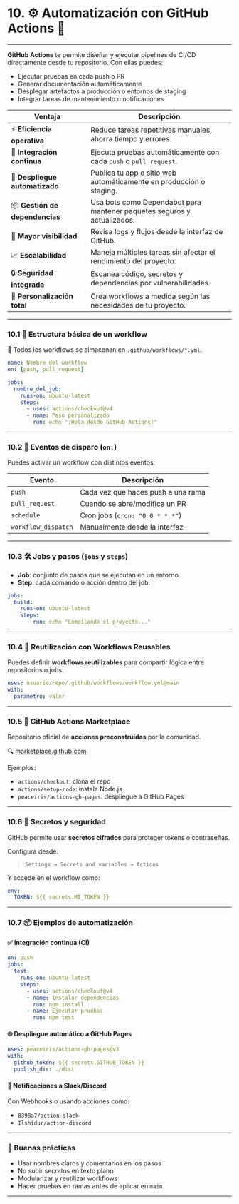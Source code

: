 # 10. ⚙️ Automatización con GitHub Actions 🤖
---

**GitHub Actions** te permite diseñar y ejecutar pipelines de CI/CD directamente desde tu repositorio. Con ellas puedes:

- Ejecutar pruebas en cada push o PR  
- Generar documentación automáticamente  
- Desplegar artefactos a producción o entornos de staging  
- Integrar tareas de mantenimiento o notificaciones
  
| Ventaja                        | Descripción                                                             |
| ------------------------------ | ----------------------------------------------------------------------- |
| ⚡ **Eficiencia operativa**     | Reduce tareas repetitivas manuales, ahorra tiempo y errores.            |
| 🧪 **Integración continua**    | Ejecuta pruebas automáticamente con cada `push` o `pull request`.       |
| 🚀 **Despliegue automatizado** | Publica tu app o sitio web automáticamente en producción o staging.     |
| 📦 **Gestión de dependencias** | Usa bots como Dependabot para mantener paquetes seguros y actualizados. |
| 👀 **Mayor visibilidad**       | Revisa logs y flujos desde la interfaz de GitHub.                       |
| 📈 **Escalabilidad**           | Maneja múltiples tareas sin afectar el rendimiento del proyecto.        |
| 🔒 **Seguridad integrada**     | Escanea código, secretos y dependencias por vulnerabilidades.           |
| 🧰 **Personalización total**   | Crea workflows a medida según las necesidades de tu proyecto.           |

---
### 10.1 🧬 Estructura básica de un workflow

📁 Todos los workflows se almacenan en `.github/workflows/*.yml`.

```yaml
name: Nombre del workflow
on: [push, pull_request]

jobs:
  nombre_del_job:
    runs-on: ubuntu-latest
    steps:
      - uses: actions/checkout@v4
      - name: Paso personalizado
        run: echo "¡Hola desde GitHub Actions!"
```

---

### 10.2 🚀 Eventos de disparo (`on:`)

Puedes activar un workflow con distintos eventos:

| Evento              | Descripción                        |
| ------------------- | ---------------------------------- |
| `push`              | Cada vez que haces push a una rama |
| `pull_request`      | Cuando se abre/modifica un PR      |
| `schedule`          | Cron jobs (`cron: "0 0 * * *"`)    |
| `workflow_dispatch` | Manualmente desde la interfaz      |

---

### 10.3 🛠️ Jobs y pasos (`jobs` y `steps`)

* **Job**: conjunto de pasos que se ejecutan en un entorno.
* **Step**: cada comando o acción dentro del job.

```yaml
jobs:
  build:
    runs-on: ubuntu-latest
    steps:
      - run: echo "Compilando el proyecto..."
```

---

### 10.4 🔁 Reutilización con Workflows Reusables

Puedes definir **workflows reutilizables** para compartir lógica entre repositorios o jobs.

```yaml
uses: usuario/repo/.github/workflows/workflow.yml@main
with:
  parametro: valor
```

---

### 10.5 🏪 GitHub Actions Marketplace

Repositorio oficial de **acciones preconstruidas** por la comunidad.

🔍 [marketplace.github.com](https://github.com/marketplace?type=actions)

Ejemplos:

* `actions/checkout`: clona el repo
* `actions/setup-node`: instala Node.js
* `peaceiris/actions-gh-pages`: despliegue a GitHub Pages

---

### 10.6 🔐 Secretos y seguridad

GitHub permite usar **secretos cifrados** para proteger tokens o contraseñas.

Configura desde:

> `Settings → Secrets and variables → Actions`

Y accede en el workflow como:

```yaml
env:
  TOKEN: ${{ secrets.MI_TOKEN }}
```

---

### 10.7 📦 Ejemplos de automatización

#### ✅ Integración continua (CI)

```yaml
on: push
jobs:
  test:
    runs-on: ubuntu-latest
    steps:
      - uses: actions/checkout@v4
      - name: Instalar dependencias
        run: npm install
      - name: Ejecutar pruebas
        run: npm test
```

#### 🌐 Despliegue automático a GitHub Pages

```yaml
uses: peaceiris/actions-gh-pages@v3
with:
  github_token: ${{ secrets.GITHUB_TOKEN }}
  publish_dir: ./dist
```

#### 📢 Notificaciones a Slack/Discord

Con Webhooks o usando acciones como:

* `8398a7/action-slack`
* `Ilshidur/action-discord`

---

### 🧠 Buenas prácticas

* Usar nombres claros y comentarios en los pasos
* No subir secretos en texto plano
* Modularizar y reutilizar workflows
* Hacer pruebas en ramas antes de aplicar en `main`

---
